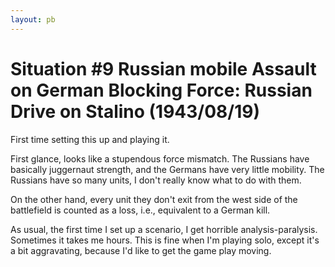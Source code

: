 ```yaml
---
layout: pb
---
```


# Situation #9 Russian mobile Assault on German Blocking Force: Russian Drive on Stalino (1943/08/19)

First time setting this up and playing it.

First glance, looks like a stupendous force mismatch. The Russians have
basically juggernaut strength, and the Germans have very little
mobility. The Russians have so many units, I don't really know what to
do with them.

On the other hand, every unit they don't exit from the west side of the
battlefield is counted as a loss, i.e., equivalent to a German kill.

As usual, the first time I set up a scenario, I get horrible
analysis-paralysis. Sometimes it takes me hours. This is fine when I'm
playing solo, except it's a bit aggravating, because I'd like to get the
game play moving.
